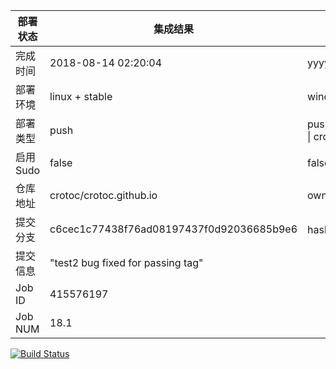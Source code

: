 部署状态 | 集成结果 | 参考值
---|---|---
完成时间 | 2018-08-14 02:20:04 | yyyy-mm-dd hh:mm:ss
部署环境 | linux + stable | window \| linux + stable
部署类型 | push | push \| pull_request \| api \| cron
启用Sudo | false | false \| true
仓库地址 | crotoc/crotoc.github.io | owner_name/repo_name
提交分支 | c6cec1c77438f76ad08197437f0d92036685b9e6 | hash 16位
提交信息 | "test2 bug fixed for passing tag" |
Job ID   | 415576197 |
Job NUM  | 18.1 |
[![Build Status](https://travis-ci.org/crotoc/crotoc.github.io.svg?branch=master)](https://travis-ci.org/crotoc/crotoc.github.io)

